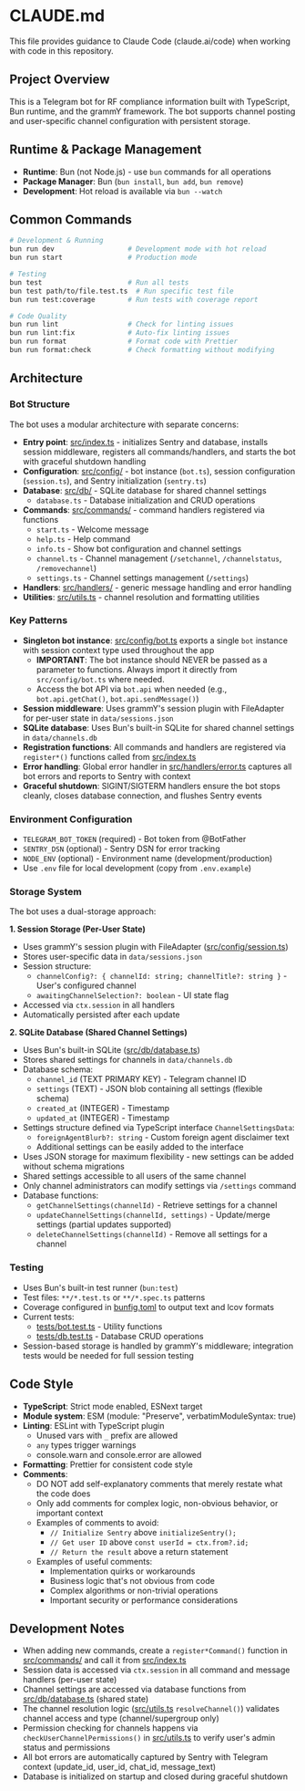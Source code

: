 # CLAUDE.md

This file provides guidance to Claude Code (claude.ai/code) when working with code in this repository.

## Project Overview

This is a Telegram bot for RF compliance information built with TypeScript, Bun runtime, and the grammY framework. The bot supports channel posting and user-specific channel configuration with persistent storage.

## Runtime & Package Management

- **Runtime**: Bun (not Node.js) - use `bun` commands for all operations
- **Package Manager**: Bun (`bun install`, `bun add`, `bun remove`)
- **Development**: Hot reload is available via `bun --watch`

## Common Commands

```bash
# Development & Running
bun run dev                  # Development mode with hot reload
bun run start                # Production mode

# Testing
bun test                     # Run all tests
bun test path/to/file.test.ts  # Run specific test file
bun run test:coverage        # Run tests with coverage report

# Code Quality
bun run lint                 # Check for linting issues
bun run lint:fix             # Auto-fix linting issues
bun run format               # Format code with Prettier
bun run format:check         # Check formatting without modifying
```

## Architecture

### Bot Structure

The bot uses a modular architecture with separate concerns:

- **Entry point**: [src/index.ts](src/index.ts) - initializes Sentry and database, installs session middleware, registers all commands/handlers, and starts the bot with graceful shutdown handling
- **Configuration**: [src/config/](src/config/) - bot instance (`bot.ts`), session configuration (`session.ts`), and Sentry initialization (`sentry.ts`)
- **Database**: [src/db/](src/db/) - SQLite database for shared channel settings
  - `database.ts` - Database initialization and CRUD operations
- **Commands**: [src/commands/](src/commands/) - command handlers registered via functions
  - `start.ts` - Welcome message
  - `help.ts` - Help command
  - `info.ts` - Show bot configuration and channel settings
  - `channel.ts` - Channel management (`/setchannel`, `/channelstatus`, `/removechannel`)
  - `settings.ts` - Channel settings management (`/settings`)
- **Handlers**: [src/handlers/](src/handlers/) - generic message handling and error handling
- **Utilities**: [src/utils.ts](src/utils.ts) - channel resolution and formatting utilities

### Key Patterns

- **Singleton bot instance**: [src/config/bot.ts](src/config/bot.ts) exports a single `bot` instance with session context type used throughout the app
  - **IMPORTANT**: The bot instance should NEVER be passed as a parameter to functions. Always import it directly from `src/config/bot.ts` where needed.
  - Access the bot API via `bot.api` when needed (e.g., `bot.api.getChat()`, `bot.api.sendMessage()`)
- **Session middleware**: Uses grammY's session plugin with FileAdapter for per-user state in `data/sessions.json`
- **SQLite database**: Uses Bun's built-in SQLite for shared channel settings in `data/channels.db`
- **Registration functions**: All commands and handlers are registered via `register*()` functions called from [src/index.ts](src/index.ts)
- **Error handling**: Global error handler in [src/handlers/error.ts](src/handlers/error.ts) captures all bot errors and reports to Sentry with context
- **Graceful shutdown**: SIGINT/SIGTERM handlers ensure the bot stops cleanly, closes database connection, and flushes Sentry events

### Environment Configuration

- `TELEGRAM_BOT_TOKEN` (required) - Bot token from @BotFather
- `SENTRY_DSN` (optional) - Sentry DSN for error tracking
- `NODE_ENV` (optional) - Environment name (development/production)
- Use `.env` file for local development (copy from `.env.example`)

### Storage System

The bot uses a dual-storage approach:

**1. Session Storage (Per-User State)**
- Uses grammY's session plugin with FileAdapter ([src/config/session.ts](src/config/session.ts))
- Stores user-specific data in `data/sessions.json`
- Session structure:
  - `channelConfig?: { channelId: string; channelTitle?: string }` - User's configured channel
  - `awaitingChannelSelection?: boolean` - UI state flag
- Accessed via `ctx.session` in all handlers
- Automatically persisted after each update

**2. SQLite Database (Shared Channel Settings)**
- Uses Bun's built-in SQLite ([src/db/database.ts](src/db/database.ts))
- Stores shared settings for channels in `data/channels.db`
- Database schema:
  - `channel_id` (TEXT PRIMARY KEY) - Telegram channel ID
  - `settings` (TEXT) - JSON blob containing all settings (flexible schema)
  - `created_at` (INTEGER) - Timestamp
  - `updated_at` (INTEGER) - Timestamp
- Settings structure defined via TypeScript interface `ChannelSettingsData`:
  - `foreignAgentBlurb?: string` - Custom foreign agent disclaimer text
  - Additional settings can be easily added to the interface
- Uses JSON storage for maximum flexibility - new settings can be added without schema migrations
- Shared settings accessible to all users of the same channel
- Only channel administrators can modify settings via `/settings` command
- Database functions:
  - `getChannelSettings(channelId)` - Retrieve settings for a channel
  - `updateChannelSettings(channelId, settings)` - Update/merge settings (partial updates supported)
  - `deleteChannelSettings(channelId)` - Remove all settings for a channel

### Testing

- Uses Bun's built-in test runner (`bun:test`)
- Test files: `**/*.test.ts` or `**/*.spec.ts` patterns
- Coverage configured in [bunfig.toml](bunfig.toml) to output text and lcov formats
- Current tests:
  - [tests/bot.test.ts](tests/bot.test.ts) - Utility functions
  - [tests/db.test.ts](tests/db.test.ts) - Database CRUD operations
- Session-based storage is handled by grammY's middleware; integration tests would be needed for full session testing

## Code Style

- **TypeScript**: Strict mode enabled, ESNext target
- **Module system**: ESM (module: "Preserve", verbatimModuleSyntax: true)
- **Linting**: ESLint with TypeScript plugin
  - Unused vars with `_` prefix are allowed
  - `any` types trigger warnings
  - console.warn and console.error are allowed
- **Formatting**: Prettier for consistent code style
- **Comments**:
  - DO NOT add self-explanatory comments that merely restate what the code does
  - Only add comments for complex logic, non-obvious behavior, or important context
  - Examples of comments to avoid:
    - `// Initialize Sentry` above `initializeSentry();`
    - `// Get user ID` above `const userId = ctx.from?.id;`
    - `// Return the result` above a return statement
  - Examples of useful comments:
    - Implementation quirks or workarounds
    - Business logic that's not obvious from code
    - Complex algorithms or non-trivial operations
    - Important security or performance considerations

## Development Notes

- When adding new commands, create a `register*Command()` function in [src/commands/](src/commands/) and call it from [src/index.ts](src/index.ts)
- Session data is accessed via `ctx.session` in all command and message handlers (per-user state)
- Channel settings are accessed via database functions from [src/db/database.ts](src/db/database.ts) (shared state)
- The channel resolution logic ([src/utils.ts](src/utils.ts) `resolveChannel()`) validates channel access and type (channel/supergroup only)
- Permission checking for channels happens via `checkUserChannelPermissions()` in [src/utils.ts](src/utils.ts) to verify user's admin status and permissions
- All bot errors are automatically captured by Sentry with Telegram context (update_id, user_id, chat_id, message_text)
- Database is initialized on startup and closed during graceful shutdown
